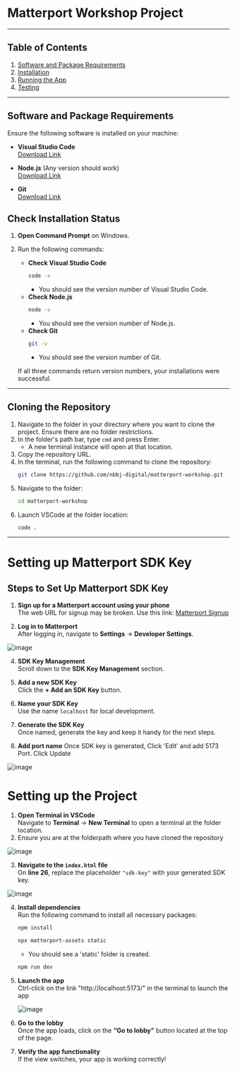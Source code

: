 # Matterport Workshop Project
___

## Table of Contents

1. [Software and Package Requirements](#Software-Requirements)
2. [Installation](#installation)
3. [Running the App](#running-the-app)
4. [Testing](#testing)
___

## Software and Package Requirements

Ensure the following software is installed on your machine:

- **Visual Studio Code**  
  [Download Link](https://code.visualstudio.com/download)

- **Node.js** (Any version should work)  
  [Download Link](https://nodejs.org/en/download/prebuilt-installer)

- **Git**  
  [Download Link](https://git-scm.com/downloads/win)

## Check Installation Status

1. **Open Command Prompt** on Windows.
2. Run the following commands:
   - **Check Visual Studio Code**  
     ```bash
     code -v
     ```
     - You should see the version number of Visual Studio Code.
   - **Check Node.js**  
     ```bash
     node -v
     ```
     - You should see the version number of Node.js.
   - **Check Git**  
     ```bash
     git -v
     ```
     - You should see the version number of Git.

   If all three commands return version numbers, your installations were successful.

---

## Cloning the Repository

1. Navigate to the folder in your directory where you want to clone the project. Ensure there are no folder restrictions.
2. In the folder's path bar, type `cmd` and press Enter.
   - A new terminal instance will open at that location.
3. Copy the repository URL.
4. In the terminal, run the following command to clone the repository:
   ```bash
   git clone https://github.com/nbbj-digital/matterport-workshop.git
   ```
5. Navigate to the folder:
   ```bash
   cd matterport-workshop
   ```
6. Launch VSCode at the folder location:
   ```bash
   code .
   ```

---

# Setting up Matterport SDK Key

## Steps to Set Up Matterport SDK Key

1. **Sign up for a Matterport account using your phone**  
   The web URL for signup may be broken. Use this link: [Matterport Signup](https://authn.matterport.com/login?target=https%3A%2F%2Fmy.matterport.com)
   
2. **Log in to Matterport**  
   After logging in, navigate to **Settings** -> **Developer Settings**.
   
  ![image](https://github.com/user-attachments/assets/b029b8d2-fa84-4871-9b28-4d110fc38570)
   
4. **SDK Key Management**  
   Scroll down to the **SDK Key Management** section.

5. **Add a new SDK Key**  
   Click the **+ Add an SDK Key** button.

6. **Name your SDK Key**  
   Use the name `localhost` for local development.

7. **Generate the SDK Key**  
   Once named, generate the key and keep it handy for the next steps.

8. **Add port name**
   Once SDK key is generated, Click 'Edit' and add 5173 Port. Click Update
   
![image](https://github.com/user-attachments/assets/9eedc8ee-20f8-43e4-9aae-41bb25dcdf2b)
   

# Setting up the Project

1. **Open Terminal in VSCode**  
   Navigate to **Terminal** -> **New Terminal** to open a terminal at the folder location.
2. Ensure you are at the folderpath where you have cloned the repository

![image](https://github.com/user-attachments/assets/3c17e01e-b02a-4a3b-86a6-6a8eaa9ba0a1)

3. **Navigate to the `index.html` file**  
   On **line 26**, replace the placeholder `"sdk-key"` with your generated SDK key.
   
![image](https://github.com/user-attachments/assets/2f585a17-9e45-4fb1-846a-539c47f9df54)

4. **Install dependencies**  
   Run the following command to install all necessary packages:
   ```bash
   npm install
   ```
   ```bash
   npx matterport-assets static
   ```
   - You should see a 'static' folder is created.
     
   ```bash
   npm run dev
   ```
5. **Launch the app**  
   Ctrl-click on the link "http://localhost:5173/" in the terminal to launch the app
   
   ![image](https://github.com/user-attachments/assets/817f5cc3-6257-455d-83d8-b8948e4e0671)

7. **Go to the lobby**  
   Once the app loads, click on the **“Go to lobby”** button located at the top of the page.

8. **Verify the app functionality**  
   If the view switches, your app is working correctly!



